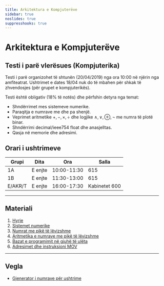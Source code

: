 ```yaml
---
title: Arkitektura e Kompjuterëve
sidebar: true
noslides: true
suppresshooks: true
---
```


# Arkitektura e Kompjuterëve

## Testi i parë vlerësues (Kompjuterika)

Testi i parë organizohet të shtunën (20/04/2019) nga ora 10:00 në njërin nga amfiteatrat. Ushtrimet e dates 18/04 nuk do të mbahen për shkak të zhvendosjes (për grupet e kompjuterikës).

Testi është obligativ (18% të notës) dhe përfshin detyra nga temat:

- Shndërrimet mes sistemeve numerike.
- Paraqitja e numrave me dhe pa shenjë.
- Veprimet aritmetike $+, -, \times, \div$ dhe logjike $\land, \lor, \oplus, \neg$ me numra të plotë binar.
- Shndërrimi decimal/ieee754 float dhe anasjelltas.
- Qasja në memorie dhe adresimi.

## Orari i ushtrimeve

| Grupi   | Dita    | Ora         | Salla         |
| ------- | ------- | ----------- | ------------- |
| 1A      | E enjte | 10:00-11:30 | 615           |
| 1B      | E enjte | 11:30-13:00 | 615           |
| E/AKR/T | E enjte | 16:00-17:30 | Kabinetet 600 |

---

## Materiali

1. [Hyrje](/lendet/arkitektura-kompjutereve/java1)
2. [Sistemet numerike](/lendet/arkitektura-kompjutereve/java2)
3. [Numrat me pikë të lëvizshme](/lendet/arkitektura-kompjutereve/java3)
4. [Aritmetika e numrave me pikë të lëvizshme](/lendet/arkitektura-kompjutereve/java4)
5. [Bazat e programimit në gjuhë të ulëta](/lendet/arkitektura-kompjutereve/java5)
6. [Adresimet dhe instruksioni MOV](/lendet/arkitektura-kompjutereve/java6)

---

## Vegla

- [Gjenerator i numrave për ushtrime](/app?id=yku4hgwdxdbjsygctdbixqv4dtbknq4geeywkiodwz4fy2reaf6am3zxgq)
